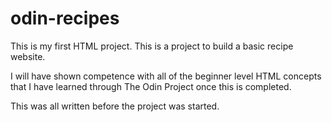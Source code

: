 # odin-recipes
This is my first HTML project. This is a project to build a basic recipe website.

I will have shown competence with all of the beginner level HTML concepts that I have learned through The Odin Project once this is completed.

This was all written before the project was started.

